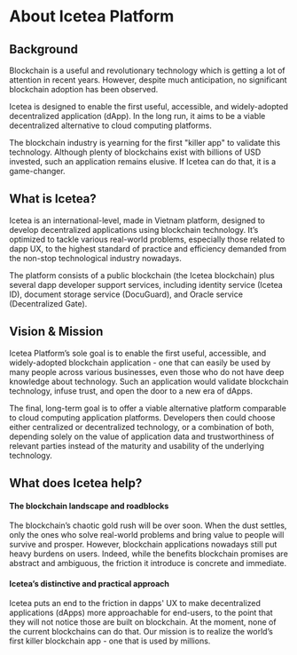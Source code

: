 # About Icetea Platform

## Background

Blockchain is a useful and revolutionary technology which is getting a lot of attention in recent years. However, despite much anticipation, no significant blockchain adoption has been observed. 

Icetea is designed to enable the first useful, accessible, and widely-adopted decentralized application (dApp). In the long run, it aims to be a viable decentralized alternative to cloud computing platforms. 
 
The blockchain industry is yearning for the first "killer app" to validate this technology. Although plenty of blockchains exist with billions of USD invested, such an application remains elusive. If Icetea can do that, it is a game-changer. 

## What is Icetea?

Icetea is an international-level, made in Vietnam platform, designed to develop decentralized applications using blockchain technology. It’s optimized to tackle various real-world problems, especially those related to dapp UX, to the highest standard of practice and efficiency demanded from the non-stop technological industry nowadays.

The platform consists of a public blockchain (the Icetea blockchain) plus several dapp developer support services, including identity service (Icetea ID), document storage service (DocuGuard), and Oracle service (Decentralized Gate).

## Vision & Mission

Icetea Platform’s sole goal is to enable the first useful, accessible, and widely-adopted blockchain application - one that can easily be used by many people across various businesses, even those who do not have deep knowledge about technology. Such an application would validate blockchain technology, infuse trust, and open the door to a new era of dApps.

The final, long-term goal is to offer a viable alternative platform comparable to cloud computing application platforms. Developers then could choose either centralized or decentralized technology, or a combination of both, depending solely on the value of application data and trustworthiness of relevant parties instead of the maturity and usability of the underlying technology.

## What does Icetea help?

#### The blockchain landscape and roadblocks

The blockchain’s chaotic gold rush will be over soon. When the dust settles, only the ones who solve real-world problems and bring value to people will survive and prosper. However, blockchain applications nowadays still put heavy burdens on users. Indeed, while the benefits blockchain promises are abstract and ambiguous, the friction it introduce is concrete and immediate.

#### Icetea’s distinctive and practical approach

Icetea puts an end to the friction in dapps' UX to make decentralized applications (dApps) more approachable for end-users, to the point that they will not notice those are built on blockchain. At the moment, none of the current blockchains can do that. Our mission is to realize the world’s first killer blockchain app - one that is used by millions.
